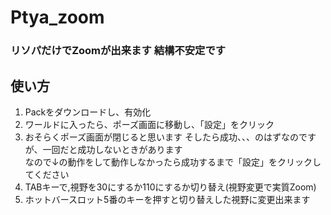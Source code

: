 # Ptya_zoom
### リソパだけでZoomが出来ます 結構不安定です ###  
## 使い方 ## 
1.   Packをダウンロードし、有効化
2.   ワールドに入ったら、ポーズ画面に移動し、「設定」をクリック
3.   おそらくポーズ画面が閉じると思います そしたら成功、、、のはずなのですが、一回だと成功しないときがあります  
なので↓の動作をして動作しなかったら成功するまで「設定」をクリックしてください
4.   TABキーで,視野を30にするか110にするか切り替え(視野変更で実質Zoom)
5.   ホットバースロット5番のキーを押すと切り替えした視野に変更出来ます
